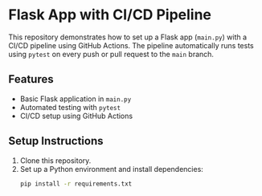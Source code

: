 # Flask App with CI/CD Pipeline

This repository demonstrates how to set up a Flask app (`main.py`) with a CI/CD pipeline using GitHub Actions. The pipeline automatically runs tests using `pytest` on every push or pull request to the `main` branch.

## Features
- Basic Flask application in `main.py`
- Automated testing with `pytest`
- CI/CD setup using GitHub Actions

## Setup Instructions
1. Clone this repository.
2. Set up a Python environment and install dependencies:
   ```bash
   pip install -r requirements.txt
   
